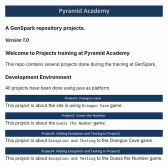 ![Pyramid](/assets/images/PyramidAcademy.png "Pyramid Academy")
### A GenSpark repository projects. 
##### Version 1.0

### Welcome to Projects training at Pyramid Academy

This repo contains several projects done during the training at GenSpark.

### Development Environment
All projects have been done using java as platform.

![Drangon-Cave](/assets/images/p1-DragonCave.png " Drangon Cave")
This project is about the  site is using `Drangon Cave` game.


![ScreenShot](/assets/images/p2-GuesstheNumber.png "Guess the Number")
This project is about the `Guess the Number` game.


![Exception-Test-P1](/assets/images/p3-AddingExcepandTest-DragonCave.png "Exception and Testing to Project1")
This project is about `Exception and Testing` to the Drangon Cave game.


![Exception-Test-P2](/assets/images/p4-Testing-p1.png "Exception and Testing to Project1")
This project is about `Exception and Testing` to the Guess the Number game.